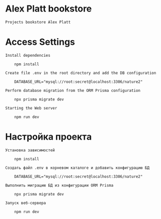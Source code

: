 # Alex Platt bookstore
    Projects bookstore Alex Platt

# Access Settings

    Install dependencies

        npm install

    Create file .env in the root directory and add the DB configuration

        DATABASE_URL="mysql://root:secret@localhost:3306/nature2"

    Perform database migration from the ORM Prisma configuration

        npx prisma migrate dev

    Starting the Web server

        npm run dev

# Настройка проекта

    Установка зависимостей

        npm install

    Создать файл .env в корневом каталоге и добавить конфигурацию БД

        DATABASE_URL="mysql://root:secret@localhost:3306/nature2"

    Выполнить миграцию БД из конфигурации ORM Prisma

        npx prisma migrate dev

    Запуск веб-сервера

        npm run dev
